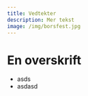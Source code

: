 ```yaml
---
title: Vedtekter
description: Mer tekst
image: /img/borsfest.jpg
---
```


# En overskrift

- asds
- asdasd
